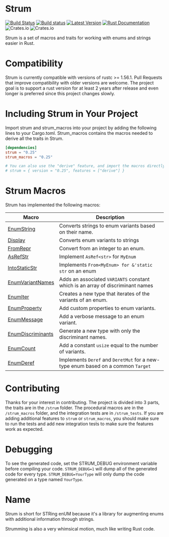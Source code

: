 # Strum

[![Build Status](https://travis-ci.com/Peternator7/strum.svg?branch=master)](https://travis-ci.com/Peternator7/strum)
[![Build status](https://ci.appveyor.com/api/projects/status/ji4f6n2m5lvu11xt?svg=true)](https://ci.appveyor.com/project/Peternator7/strum)
[![Latest Version](https://img.shields.io/crates/v/strum.svg)](https://crates.io/crates/strum)
[![Rust Documentation](https://docs.rs/strum/badge.svg)](https://docs.rs/strum)
![Crates.io](https://img.shields.io/crates/l/strum)
![Crates.io](https://img.shields.io/crates/d/strum)

Strum is a set of macros and traits for working with enums and strings easier in Rust.

# Compatibility

Strum is currently compatible with versions of rustc >= 1.56.1. Pull Requests that improve compatibility with older
versions are welcome. The project goal is to support a rust version for at least 2 years after release 
and even longer is preferred since this project changes slowly.

# Including Strum in Your Project

Import strum and strum_macros into your project by adding the following lines to your
Cargo.toml. Strum_macros contains the macros needed to derive all the traits in Strum.

```toml
[dependencies]
strum = "0.25"
strum_macros = "0.25"

# You can also use the "derive" feature, and import the macros directly from "strum"
# strum = { version = "0.25", features = ["derive"] }
```

# Strum Macros

Strum has implemented the following macros:

| Macro | Description |
| --- | ----------- |
| [EnumString] | Converts strings to enum variants based on their name. |
| [Display] | Converts enum variants to strings |
| [FromRepr] | Convert from an integer to an enum. |
| [AsRefStr] | Implement `AsRef<str>` for `MyEnum` |
| [IntoStaticStr] | Implements `From<MyEnum> for &'static str` on an enum |
| [EnumVariantNames] | Adds an associated `VARIANTS` constant which is an array of discriminant names |
| [EnumIter] | Creates a new type that iterates of the variants of an enum. |
| [EnumProperty] | Add custom properties to enum variants. |
| [EnumMessage] | Add a verbose message to an enum variant. |
| [EnumDiscriminants] | Generate a new type with only the discriminant names. |
| [EnumCount] | Add a constant `usize` equal to the number of variants. |
| [EnumDeref] | Implements `Deref` and `DeretMut` for a new-type enum based on a common `Target` |

# Contributing

Thanks for your interest in contributing. The project is divided into 3 parts, the traits are in the
`/strum` folder. The procedural macros are in the `/strum_macros` folder, and the integration tests are
in `/strum_tests`. If you are adding additional features to `strum` or `strum_macros`, you should make sure
to run the tests and add new integration tests to make sure the features work as expected.

# Debugging

To see the generated code, set the STRUM_DEBUG environment variable before compiling your code.
`STRUM_DEBUG=1` will dump all of the generated code for every type. `STRUM_DEBUG=YourType` will
only dump the code generated on a type named `YourType`.

# Name

Strum is short for STRing enUM because it's a library for augmenting enums with additional
information through strings.

Strumming is also a very whimsical motion, much like writing Rust code.

[Macro-Renames]: https://github.com/Peternator7/strum/wiki/Macro-Renames
[EnumString]: https://docs.rs/strum_macros/0.25/strum_macros/derive.EnumString.html
[Display]: https://docs.rs/strum_macros/0.25/strum_macros/derive.Display.html
[AsRefStr]: https://docs.rs/strum_macros/0.25/strum_macros/derive.AsRefStr.html
[IntoStaticStr]: https://docs.rs/strum_macros/0.25/strum_macros/derive.IntoStaticStr.html
[EnumVariantNames]: https://docs.rs/strum_macros/0.25/strum_macros/derive.EnumVariantNames.html
[EnumIter]: https://docs.rs/strum_macros/0.25/strum_macros/derive.EnumIter.html
[EnumIs]: https://docs.rs/strum_macros/0.25/strum_macros/derive.EnumIs.html
[EnumProperty]: https://docs.rs/strum_macros/0.25/strum_macros/derive.EnumProperty.html
[EnumMessage]: https://docs.rs/strum_macros/0.25/strum_macros/derive.EnumMessage.html
[EnumDiscriminants]: https://docs.rs/strum_macros/0.25/strum_macros/derive.EnumDiscriminants.html
[EnumCount]: https://docs.rs/strum_macros/0.25/strum_macros/derive.EnumCount.html
[FromRepr]: https://docs.rs/strum_macros/0.25/strum_macros/derive.FromRepr.html
[EnumDeref]: https://docs.rs/strum_macros/0.25/strum_macros/derive.EnumDeref.html
